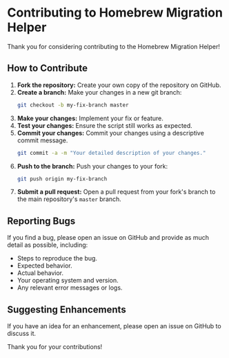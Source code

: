 # Contributing to Homebrew Migration Helper

Thank you for considering contributing to the Homebrew Migration Helper!

## How to Contribute

1.  **Fork the repository:** Create your own copy of the repository on GitHub.
2.  **Create a branch:** Make your changes in a new git branch:
    ```bash
    git checkout -b my-fix-branch master
    ```
3.  **Make your changes:** Implement your fix or feature.
4.  **Test your changes:** Ensure the script still works as expected.
5.  **Commit your changes:** Commit your changes using a descriptive commit message.
    ```bash
    git commit -a -m "Your detailed description of your changes."
    ```
6.  **Push to the branch:** Push your changes to your fork:
    ```bash
    git push origin my-fix-branch
    ```
7.  **Submit a pull request:** Open a pull request from your fork's branch to the main repository's `master` branch.

## Reporting Bugs

If you find a bug, please open an issue on GitHub and provide as much detail as possible, including:
*   Steps to reproduce the bug.
*   Expected behavior.
*   Actual behavior.
*   Your operating system and version.
*   Any relevant error messages or logs.

## Suggesting Enhancements

If you have an idea for an enhancement, please open an issue on GitHub to discuss it.

Thank you for your contributions!
